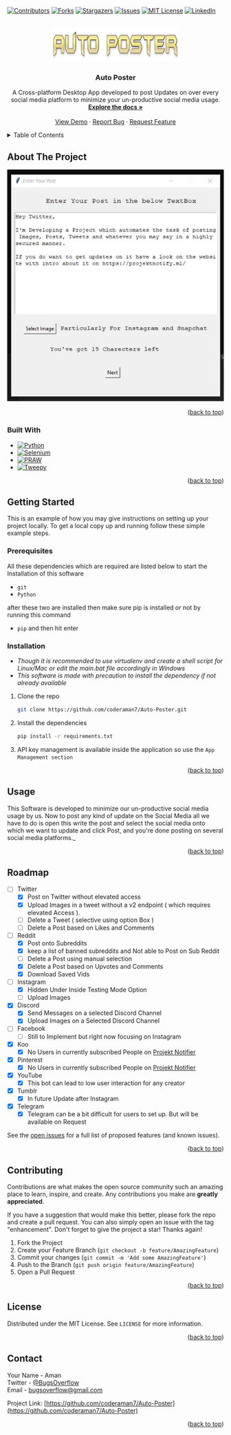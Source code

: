 <!-- Improved compatibility of back to top link: See: https://github.com/othneildrew/Best-README-Template/pull/73 -->
<a name="readme-top"></a>
[![Contributors][contributors-shield]][contributors-url]
[![Forks][forks-shield]][forks-url]
[![Stargazers][stars-shield]][stars-url]
[![Issues][issues-shield]][issues-url]
[![MIT License][license-shield]][license-url]
[![LinkedIn][linkedin-shield]][linkedin-url]



<!-- PROJECT LOGO -->
<br />
<div align="center">
  <a href="https://github.com/coderaman7/Auto-Poster">
    <img src="images/autoPoster.png" alt="Logo" width="300" height="80">
  </a>

<h3 align="center">Auto Poster</h3>

  <p align="center">
    A Cross-platform Desktop App developed to post Updates on over every social media platform to minimize your un-productive social media usage.
    <br />
    <a href="https://github.com/coderaman7/Auto-Poster/wiki"><strong>Explore the docs »</strong></a>
    <br />
    <br />
    <a href="https://github.com/coderaman7/Auto-Poster">View Demo</a>
    ·
    <a href="https://github.com/coderaman7/Auto-Poster/issues">Report Bug</a>
    ·
    <a href="https://github.com/coderaman7/Auto-Poster/issues">Request Feature</a>
  </p>
</div>



<!-- TABLE OF CONTENTS -->
<details>
  <summary>Table of Contents</summary>
  <ol>
    <li>
      <a href="#about-the-project">About The Project</a>
      <ul>
        <li><a href="#built-with">Built With</a></li>
      </ul>
    </li>
    <li>
      <a href="#getting-started">Getting Started</a>
      <ul>
        <li><a href="#prerequisites">Prerequisites</a></li>
        <li><a href="#installation">Installation</a></li>
      </ul>
    </li>
    <li><a href="#usage">Usage</a></li>
    <li><a href="#roadmap">Roadmap</a></li>
    <li><a href="#contributing">Contributing</a></li>
    <li><a href="#license">License</a></li>
    <li><a href="#contact">Contact</a></li>
    <li><a href="#acknowledgments">Acknowledgments</a></li>
  </ol>
</details>



<!-- ABOUT THE PROJECT -->
## About The Project

[![Product Name Screen Shot][product-screenshot]](./images/demo.png)

<p align="right">(<a href="#readme-top">back to top</a>)</p>



### Built With

 * [![Python][Python]][Python-url] 
 * [![Selenium][Selenium]][Selenium-url] 
 * [![PRAW][PRAW]][PRAW-url] 
 * [![Tweepy][Tweepy]][Tweepy-url]

<p align="right">(<a href="#readme-top">back to top</a>)</p>



<!-- GETTING STARTED -->
## Getting Started

This is an example of how you may give instructions on setting up your project locally.
To get a local copy up and running follow these simple example steps.

### Prerequisites

All these dependencies which are required are listed below to start the Installation of this software
* `git`
* `Python`

after these two are installed then make sure pip is installed or not by running this command  

 - ````pip```` and then hit enter

### Installation

- *Though it is recommended to use virtualenv and create a shell script for Linux/Mac or edit the main.bat file accordingly in Windows*  
- *This software is made with precaution to install the dependency if not already available*

1. Clone the repo
   ```sh
   git clone https://github.com/coderaman7/Auto-Poster.git
   ```
3. Install the dependencies
   ```sh
   pip install -r requirements.txt 
   ```
4. API key management is available inside the application so use the `App Management section`

<p align="right">(<a href="#readme-top">back to top</a>)</p>



<!-- USAGE EXAMPLES -->
## Usage

This Software is developed to minimize our un-productive social media usage by us. Now to post any kind of update on the Social Media all we have to do is open this write the post and select the social media onto which we want to update and click Post, and you're done posting on several social media platforms._

<p align="right">(<a href="#readme-top">back to top</a>)</p>



<!-- ROADMAP -->
## Roadmap

- [ ] Twitter
  - [x] Post on Twitter without elevated access
  - [x] Upload Images in a tweet without a v2 endpoint ( which requires elevated Access ).
  - [ ] Delete a Tweet ( selective using option Box )
  - [ ] Delete a Post based on Likes and Comments
- [ ] Reddit
  - [x] Post onto Subreddits
  - [x] keep a list of banned subreddits and Not able to Post on Sub Reddit
  - [ ] Delete a Post using manual selection
  - [x] Delete a Post based on Upvotes and Comments
  - [x] Download Saved Vids
- [ ] Instagram
    - [x] Hidden Under Inside Testing Mode Option
    - [ ] Upload Images
- [x] Discord
  - [x] Send Messages on a selected Discord Channel
  - [x] Upload Images on a Selected Discord Channel
- [ ] Facebook
  - [ ] Still to Implement but right now focusing on Instagram
- [x] Koo
  - [x] No Users in currently subscribed People on [Projekt Notifier](https://projektnotify.vercel.app)
- [x] Pinterest
  - [x] No Users in currently subscribed People on [Projekt Notifier](https://projektnotify.vercel.app)
- [x] YouTube
  - [x] This bot can lead to low user interaction for any creator
- [x] Tumblr
  - [x] In future Update after Instagram
- [x] Telegram
  - [x] Telegram can be a bit difficult for users to set up. But will be available on Request

See the [open issues](https://github.com/coderaman7/Auto-Poster/issues) for a full list of proposed features (and known issues).

<p align="right">(<a href="#readme-top">back to top</a>)</p>



<!-- CONTRIBUTING -->
## Contributing

Contributions are what makes the open source community such an amazing place to learn, inspire, and create. Any contributions you make are **greatly appreciated**.

If you have a suggestion that would make this better, please fork the repo and create a pull request. You can also simply open an issue with the tag "enhancement".
Don't forget to give the project a star! Thanks again!

1. Fork the Project
2. Create your Feature Branch (`git checkout -b feature/AmazingFeature`)
3. Commit your changes (`git commit -m 'Add some AmazingFeature'`)
4. Push to the Branch (`git push origin feature/AmazingFeature`)
5. Open a Pull Request

<p align="right">(<a href="#readme-top">back to top</a>)</p>



<!-- LICENSE -->
## License

Distributed under the MIT License. See `LICENSE` for more information.

<p align="right">(<a href="#readme-top">back to top</a>)</p>



<!-- CONTACT -->
## Contact

Your Name - Aman  
Twitter - [@BugsOverflow](https://twitter.com/BugsOverflow)  
Email - bugsoverflow@gmail.com

Project Link: [https://github.com/coderaman7/Auto-Poster](https://github.com/coderaman7/Auto-Poster)

<p align="right">(<a href="#readme-top">back to top</a>)</p>



<!-- MARKDOWN LINKS & IMAGES -->
<!-- https://www.markdownguide.org/basic-syntax/#reference-style-links -->
[contributors-shield]: https://img.shields.io/github/contributors/coderaman7/Auto-Poster.svg?style=for-the-badge
[contributors-url]: https://github.com/coderaman7/Auto-Poster/graphs/contributors
[forks-shield]: https://img.shields.io/github/forks/coderaman7/Auto-Poster.svg?style=for-the-badge
[forks-url]: https://github.com/coderaman7/Auto-Poster/network/members
[stars-shield]: https://img.shields.io/github/stars/coderaman7/Auto-Poster.svg?style=for-the-badge
[stars-url]: https://github.com/coderaman7/Auto-Poster/stargazers
[issues-shield]: https://img.shields.io/github/issues/coderaman7/Auto-Poster.svg?style=for-the-badge
[issues-url]: https://github.com/coderaman7/Auto-Poster/issues
[license-shield]: https://img.shields.io/github/license/coderaman7/Auto-Poster.svg?style=for-the-badge
[license-url]: https://github.com/coderaman7/Auto-Poster/blob/master/LICENSE.txt
[linkedin-shield]: https://img.shields.io/badge/-LinkedIn-black.svg?style=for-the-badge&logo=linkedin&colorB=555
[linkedin-url]: https://linkedin.com/in/coderaman7
[product-screenshot]: images/demo.png
[Python]: https://img.shields.io/badge/-Python-red
[Python-url]: https://python.org/
[Selenium]: https://img.shields.io/badge/-Selenium-brightgreen
[Selenium-url]: https://www.selenium.dev/
[Tweepy]: https://img.shields.io/badge/-Tweepy-yellowgreen
[Tweepy-url]: https://docs.tweepy.org/en/stable/
[PRAW]: https://img.shields.io/badge/-PRAW-lightgrey
[PRAW-url]: https://praw.readthedocs.io/en/stable/
